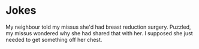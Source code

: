 # Jokes

My neighbour told my missus she'd had breast reduction surgery. Puzzled, my missus wondered why she had shared that with her. I supposed she just needed to get something off her chest.

&nbsp;
